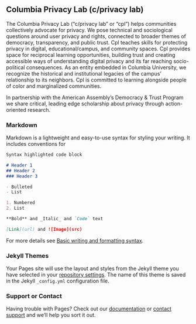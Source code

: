 ## Columbia Privacy Lab (c/privacy lab)


The Columbia Privacy Lab (“c/privacy lab” or “cpl”) helps communities collectively advocate for privacy. We pose technical and sociological questions around user privacy and rights, connected to broader themes of democracy, transparency, and public trust. Cpl teaches skills for protecting privacy in digital, educational/campus, and community spaces. Cpl provides space for reciprocal learning opportunities, building trust and creating accessible ways of understanding digital privacy and its far reaching socio-political consequences. As an entity embedded in Columbia University, we recognize the historical and institutional legacies of the campus’ relationship to its neighbors. Cpl is committed to learning alongside people of color and marginalized communities.

In partnership with the American Assembly’s Democracy & Trust Program we share critical, leading edge scholarship about privacy through action-oriented research.


### Markdown

Markdown is a lightweight and easy-to-use syntax for styling your writing. It includes conventions for

```markdown
Syntax highlighted code block

# Header 1
## Header 2
### Header 3

- Bulleted
- List

1. Numbered
2. List

**Bold** and _Italic_ and `Code` text

[Link](url) and ![Image](src)
```

For more details see [Basic writing and formatting syntax](https://docs.github.com/en/github/writing-on-github/getting-started-with-writing-and-formatting-on-github/basic-writing-and-formatting-syntax).

### Jekyll Themes

Your Pages site will use the layout and styles from the Jekyll theme you have selected in your [repository settings](https://github.com/the-kimbos/columbia-privacy-lab/settings/pages). The name of this theme is saved in the Jekyll `_config.yml` configuration file.

### Support or Contact

Having trouble with Pages? Check out our [documentation](https://docs.github.com/categories/github-pages-basics/) or [contact support](https://support.github.com/contact) and we’ll help you sort it out.
